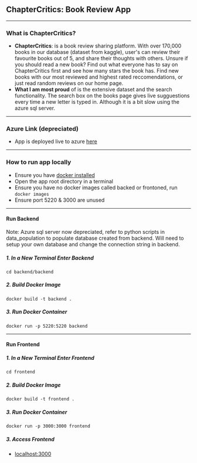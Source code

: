 ## ChapterCritics: Book Review App
<hr>

### What is ChapterCritics?
- **ChapterCritics**: is a book review sharing platform. With over 170,000 books in our database (dataset from kaggle), user's can review their favourite books out of 5, and share their thoughts with others. Unsure if you should read a new book? Find out what everyone has to say on ChapterCritics first and see how many stars the book has. Find new books with our most reviewed and highest rated reccomendations, or just read random reviews on our home page.
- **What I am most proud** of is the extensive dataset and the search functionality. The search box on the books page gives live sugguestions every time a new letter is typed in. Although it is a bit slow using the azure sql server. 

<hr>

### Azure Link (depreciated)
- App is deployed live to azure [here](https://chaptercritics.azurewebsites.net/) 

<hr>

### How to run app locally

- Ensure you have [docker installed](https://docs.docker.com/engine/install/)
- Open the app root directory in a terminal
- Ensure you have no docker images called backed or frontoned, run ```docker images```
- Ensure port 5220 & 3000 are unused
<hr>

#### Run Backend

Note: Azure sql server now depreciated, refer to python scripts in data_population to populate database created from backend. Will need to setup your own database and change the connection string in backend.

##### 1. In a New Terminal Enter Backend
```
cd backend/backend
```
##### 2. Build Docker Image
```
docker build -t backend .
```
##### 3. Run Docker Container
```
docker run -p 5220:5220 backend
```

<hr>

#### Run Frontend
##### 1. In a New Terminal Enter Frontend
```
cd frontend
```
##### 2. Build Docker Image
```
docker build -t frontend .
```
##### 3. Run Docker Container
```
docker run -p 3000:3000 frontend
```
##### 3. Access Frontend
- [localhost:3000](http://localhost:3000/)
